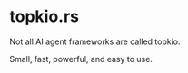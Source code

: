 # topkio.rs

Not all AI agent frameworks are called topkio.  

Small, fast, powerful, and easy to use.  
